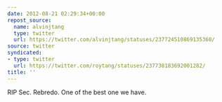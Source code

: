 ```yaml
---
date: 2012-08-21 02:29:34+00:00
repost_source:
  name: alvinjtang
  type: twitter
  url: https://twitter.com/alvinjtang/statuses/237724510869135360/
source: twitter
syndicated:
- type: twitter
  url: https://twitter.com/roytang/statuses/237738183692001282/
title: ''
---
```


RIP Sec. Rebredo. One of the best one we have.